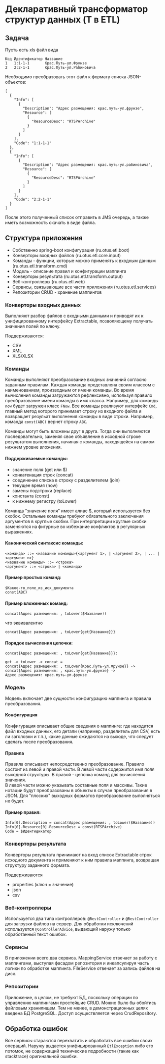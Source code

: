 # Декларативный трансформатор структур данных (T в ETL)

## Задача

Пусть есть xls файл вида
```
Код Идентификатор Название
1   1:1-1-1       Крас.Путь-ул.Фрунзе
2   2:2-1-1       Крас.Путь-ул.Рабиновича
```

Необходимо преобразовать этот файл к формату списка JSON-объектов:
```
[
  {
    "Info": [
      {
        "Description": "Адрес размещения: крас.путь-ул.фрунзе",
        "Resource": [
          {
            "ResourceDesc": "RTSPArchive"
          }
        ]
      }
    ],
    "Code": "1:1-1-1"
  },
  {
    "Info": [
      {
        "Description": "Адрес размещения: крас.путь-ул.рабиновича",
        "Resource": [
          {
            "ResourceDesc": "RTSPArchive"
          }
        ]
      }
    ],
    "Code": "2:2-1-1"
  }
]
```

После этого полученный список отправить в JMS очередь, а также иметь возможность скачать в виде файла.


## Структура приложения

* Собственно spring-boot конфигурация (ru.otus.etl.boot)
* Конверторы входных файлов (ru.otus.etl.core.input)
* Команды - функции, которые можно применять к входным данным (ru.otus.etl.transform.cmd)
* Модель - описание правил и конфигурации маппинга
* Конверторы результата (ru.otus.etl.transform.output)
* Веб-контроллеры (ru.otus.etl.web)
* Сервисы, связывающие все части приложения (ru.otus.etl.services)
* Репозитории CRUD - хранение маппингов

### Конверторы входных данных

Выполняют разбор файлов с входными данными и приводят их к унифицированному интерфейсу Extractable, позволяющему получать значения полей по ключу.  

Поддерживаются:
* CSV
* XML
* XLS/XLSX

### Команды

Команды выполняют преобразование входных значений согласно заданным правилам. Каждая команда представлена своим классом с наименованием, производным от имени команды. Во время вычисления команды загружаются рефлексивно, используя правило преобразование имени команды в имя класса. Например, для команды `now` будет загружен класс `FNow`. Все команды реализуют интерфейс `Cmd`, главный метод которого принимает строку из входного файла и возвращает резульат выполнения команды в виде строки. Например, команда `const(ABC)` вернет строку `ABC`.

Команды могут быть вложены друг в друга. Тогда они выполняются последовательно, заменяя свое объявление в исходной строке результатом выполнения, начиная с команды, находящейся на самом нижнем уровне вложения.  

#### Поддерживаемые команды:
* значение поля (get или $)
* конкатенация строк (concat)
* соединение списка в строку с разделителем (join)
* текущее время (now)
* замены подстроки (replace)
* константа (const)
* к нижнему регистру (toLower)

Команда "значение поля" имеет алиас $, который используется без скобок. Остальные команды требуют обязательного заключения аргументов в круглые скобки. При интерпретации круглые скобки заменяются на фигурные во избежание конфликтов в регулярных выражениях.

#### Канонический синтаксис команды:
```
<команда> ::= <название команды>{<аргумент 1>, | <аргумент 2>, | ... | <аргумент n>}
<название команды> ::= <строка>
<аргумент> ::= <строка> | <команда>
```


#### Пример простых команд: 
```
$Какое-то_поле_из_исх_документа
const(ABC)
```

#### Пример вложенных команд:
```
concat(Адрес размещения: , toLower($Название))
```
что эквивалентно
```
concat{Адрес размещения: , toLower{get{Название}}}
```

#### Порядок вычисления цепочки:
```
concat{Адрес размещения: , toLower{get{Название}}}:

get -> toLower -> concat = 
concat{Адрес размещения: , toLower{Крас.Путь-ул.Фрунзе}} -> 
concat{Адрес размещения: , крас.путь-ул.фрунзе} -> 
Адрес размещения: крас.путь-ул.фрунзе
```

### Модель 

Модель включает две сущности: конфигурацию маппинга и правила преобразования. 

#### Конфигурация
Конфигурация описывает общие сведения о маппинге: где находится файл входных данных, его детали (например, разделитель для CSV, есть ли заголовки и т.п.), какие данные ожидаются на выходе, что следует сделать после преобразования.

#### Правила
Правила описывают непосредственно преобразование. Правило состоит из левой и правой части. В левой части содержится имя поля выходной структуры. В правой - цепочка команд для вычисления значения.  
В левой части можно указывать составные поля и массивы. Такие нотации будут преобразованы в объекты в случае преобразования в JSON. Для "плоских" выходных форматов преобразование выполняться не будет.

#### Пример правил:
```
Info[0].Description = concat(Адрес размещения: , toLower($Название))
Info[0].Resource[0].ResourceDesc = const(RTSPArchive)
Code = $Идентификатор
```

### Конверторы результата  

Конверторы результата принимают на вход список Extractable строк исходного документа и применяют к ним правила маппинга, возвращая структуру заданного формата.

Поддерживаются
* properties (ключ = значение)
* json
* csv

### Веб-контроллеры

Используется два типа контроллеров: `@RestController` и `@RestController` для загрузки файлов на сервер. Для обработки исключений используется `@ControllerAdvice`, выдающий наружу только обработанный текст ошибок.

### Сервисы

В приложении всего два сервиса. MappingService отвечает за работу с маппингами, выступая фасадом репозитория и инкапсулируя часть логики по обработке маппинга. FileService отвечает за запись файлов на диск. 

### Репозитории

Приложение, в целом, не требуют БД, поскольку операции по управлению маппингами простейшие CRUD. Можно было бы обойтись файловым хранилищем. Тем не менее, в демонстрационных целях введена БД PostgreSQL. Доступ осуществляется через CrudRepository. 

## Обработка ошибок

Все сервисы стараются перехватить и обработать все ошибки своих операций. Наружу выдается унифицированный `EtlException` либо его потомок, не содержащий технические подробности (такие как stacktrace) оригинальной ошибки. 